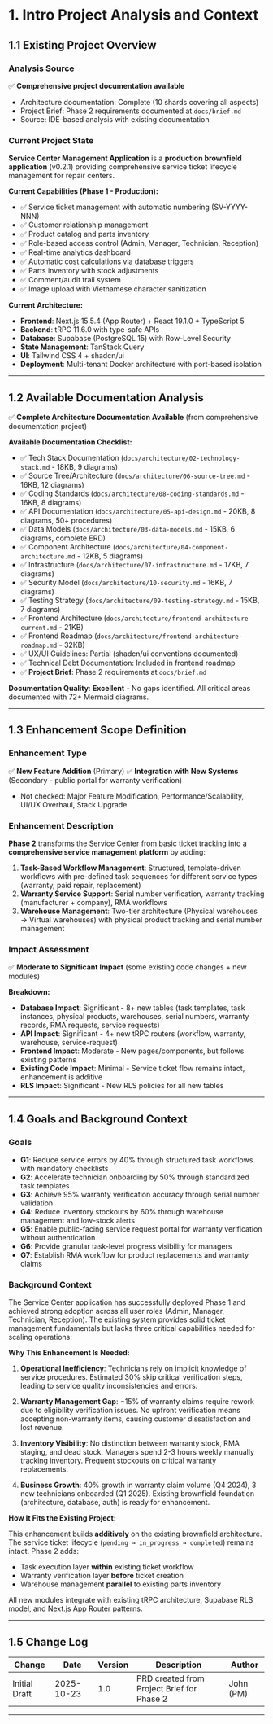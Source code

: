 # 1. Intro Project Analysis and Context

## 1.1 Existing Project Overview

### Analysis Source
✅ **Comprehensive project documentation available**
- Architecture documentation: Complete (10 shards covering all aspects)
- Project Brief: Phase 2 requirements documented at `docs/brief.md`
- Source: IDE-based analysis with existing documentation

### Current Project State

**Service Center Management Application** is a **production brownfield application** (v0.2.1) providing comprehensive service ticket lifecycle management for repair centers.

**Current Capabilities (Phase 1 - Production):**
- ✅ Service ticket management with automatic numbering (SV-YYYY-NNN)
- ✅ Customer relationship management
- ✅ Product catalog and parts inventory
- ✅ Role-based access control (Admin, Manager, Technician, Reception)
- ✅ Real-time analytics dashboard
- ✅ Automatic cost calculations via database triggers
- ✅ Parts inventory with stock adjustments
- ✅ Comment/audit trail system
- ✅ Image upload with Vietnamese character sanitization

**Current Architecture:**
- **Frontend**: Next.js 15.5.4 (App Router) + React 19.1.0 + TypeScript 5
- **Backend**: tRPC 11.6.0 with type-safe APIs
- **Database**: Supabase (PostgreSQL 15) with Row-Level Security
- **State Management**: TanStack Query
- **UI**: Tailwind CSS 4 + shadcn/ui
- **Deployment**: Multi-tenant Docker architecture with port-based isolation

---

## 1.2 Available Documentation Analysis

✅ **Complete Architecture Documentation Available** (from comprehensive documentation project)

**Available Documentation Checklist:**
- ✅ Tech Stack Documentation (`docs/architecture/02-technology-stack.md` - 18KB, 9 diagrams)
- ✅ Source Tree/Architecture (`docs/architecture/06-source-tree.md` - 16KB, 12 diagrams)
- ✅ Coding Standards (`docs/architecture/08-coding-standards.md` - 16KB, 8 diagrams)
- ✅ API Documentation (`docs/architecture/05-api-design.md` - 20KB, 8 diagrams, 50+ procedures)
- ✅ Data Models (`docs/architecture/03-data-models.md` - 15KB, 6 diagrams, complete ERD)
- ✅ Component Architecture (`docs/architecture/04-component-architecture.md` - 12KB, 5 diagrams)
- ✅ Infrastructure (`docs/architecture/07-infrastructure.md` - 17KB, 7 diagrams)
- ✅ Security Model (`docs/architecture/10-security.md` - 16KB, 7 diagrams)
- ✅ Testing Strategy (`docs/architecture/09-testing-strategy.md` - 15KB, 7 diagrams)
- ✅ Frontend Architecture (`docs/architecture/frontend-architecture-current.md` - 21KB)
- ✅ Frontend Roadmap (`docs/architecture/frontend-architecture-roadmap.md` - 32KB)
- ✅ UX/UI Guidelines: Partial (shadcn/ui conventions documented)
- ✅ Technical Debt Documentation: Included in frontend roadmap
- ✅ **Project Brief**: Phase 2 requirements at `docs/brief.md`

**Documentation Quality**: **Excellent** - No gaps identified. All critical areas documented with 72+ Mermaid diagrams.

---

## 1.3 Enhancement Scope Definition

### Enhancement Type
✅ **New Feature Addition** (Primary)
✅ **Integration with New Systems** (Secondary - public portal for warranty verification)
- Not checked: Major Feature Modification, Performance/Scalability, UI/UX Overhaul, Stack Upgrade

### Enhancement Description

**Phase 2** transforms the Service Center from basic ticket tracking into a **comprehensive service management platform** by adding:

1. **Task-Based Workflow Management**: Structured, template-driven workflows with pre-defined task sequences for different service types (warranty, paid repair, replacement)
2. **Warranty Service Support**: Serial number verification, warranty tracking (manufacturer + company), RMA workflows
3. **Warehouse Management**: Two-tier architecture (Physical warehouses → Virtual warehouses) with physical product tracking and serial number management

### Impact Assessment

✅ **Moderate to Significant Impact** (some existing code changes + new modules)

**Breakdown:**
- **Database Impact**: Significant - 8+ new tables (task templates, task instances, physical products, warehouses, serial numbers, warranty records, RMA requests, service requests)
- **API Impact**: Significant - 4+ new tRPC routers (workflow, warranty, warehouse, service-request)
- **Frontend Impact**: Moderate - New pages/components, but follows existing patterns
- **Existing Code Impact**: Minimal - Service ticket flow remains intact, enhancement is additive
- **RLS Impact**: Significant - New RLS policies for all new tables

---

## 1.4 Goals and Background Context

### Goals

- **G1**: Reduce service errors by 40% through structured task workflows with mandatory checklists
- **G2**: Accelerate technician onboarding by 50% through standardized task templates
- **G3**: Achieve 95% warranty verification accuracy through serial number validation
- **G4**: Reduce inventory stockouts by 60% through warehouse management and low-stock alerts
- **G5**: Enable public-facing service request portal for warranty verification without authentication
- **G6**: Provide granular task-level progress visibility for managers
- **G7**: Establish RMA workflow for product replacements and warranty claims

### Background Context

The Service Center application has successfully deployed Phase 1 and achieved strong adoption across all user roles (Admin, Manager, Technician, Reception). The existing system provides solid ticket management fundamentals but lacks three critical capabilities needed for scaling operations:

**Why This Enhancement Is Needed:**

1. **Operational Inefficiency**: Technicians rely on implicit knowledge of service procedures. Estimated 30% skip critical verification steps, leading to service quality inconsistencies and errors.

2. **Warranty Management Gap**: ~15% of warranty claims require rework due to eligibility verification issues. No upfront verification means accepting non-warranty items, causing customer dissatisfaction and lost revenue.

3. **Inventory Visibility**: No distinction between warranty stock, RMA staging, and dead stock. Managers spend 2-3 hours weekly manually tracking inventory. Frequent stockouts on critical warranty replacements.

4. **Business Growth**: 40% growth in warranty claim volume (Q4 2024), 3 new technicians onboarded (Q1 2025). Existing brownfield foundation (architecture, database, auth) is ready for enhancement.

**How It Fits the Existing Project:**

This enhancement builds **additively** on the existing brownfield architecture. The service ticket lifecycle (`pending → in_progress → completed`) remains intact. Phase 2 adds:
- Task execution layer **within** existing ticket workflow
- Warranty verification layer **before** ticket creation
- Warehouse management **parallel** to existing parts inventory

All new modules integrate with existing tRPC architecture, Supabase RLS model, and Next.js App Router patterns.

---

## 1.5 Change Log

| Change | Date | Version | Description | Author |
|--------|------|---------|-------------|--------|
| Initial Draft | 2025-10-23 | 1.0 | PRD created from Project Brief for Phase 2 | John (PM) |

---

